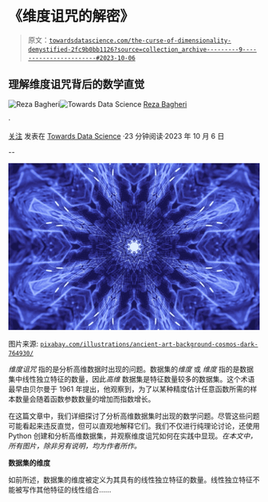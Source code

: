 # 《维度诅咒的解密》

> 原文：[`towardsdatascience.com/the-curse-of-dimensionality-demystified-2fc9b0bb1126?source=collection_archive---------9-----------------------#2023-10-06`](https://towardsdatascience.com/the-curse-of-dimensionality-demystified-2fc9b0bb1126?source=collection_archive---------9-----------------------#2023-10-06)

## 理解维度诅咒背后的数学直觉

[](https://reza-bagheri79.medium.com/?source=post_page-----2fc9b0bb1126--------------------------------)![Reza Bagheri](https://reza-bagheri79.medium.com/?source=post_page-----2fc9b0bb1126--------------------------------)[](https://towardsdatascience.com/?source=post_page-----2fc9b0bb1126--------------------------------)![Towards Data Science](https://towardsdatascience.com/?source=post_page-----2fc9b0bb1126--------------------------------) [Reza Bagheri](https://reza-bagheri79.medium.com/?source=post_page-----2fc9b0bb1126--------------------------------)

·

[关注](https://medium.com/m/signin?actionUrl=https%3A%2F%2Fmedium.com%2F_%2Fsubscribe%2Fuser%2Fda2d000eaa4d&operation=register&redirect=https%3A%2F%2Ftowardsdatascience.com%2Fthe-curse-of-dimensionality-demystified-2fc9b0bb1126&user=Reza+Bagheri&userId=da2d000eaa4d&source=post_page-da2d000eaa4d----2fc9b0bb1126---------------------post_header-----------) 发表在 [Towards Data Science](https://towardsdatascience.com/?source=post_page-----2fc9b0bb1126--------------------------------) ·23 分钟阅读·2023 年 10 月 6 日[](https://medium.com/m/signin?actionUrl=https%3A%2F%2Fmedium.com%2F_%2Fvote%2Ftowards-data-science%2F2fc9b0bb1126&operation=register&redirect=https%3A%2F%2Ftowardsdatascience.com%2Fthe-curse-of-dimensionality-demystified-2fc9b0bb1126&user=Reza+Bagheri&userId=da2d000eaa4d&source=-----2fc9b0bb1126---------------------clap_footer-----------)

--

[](https://medium.com/m/signin?actionUrl=https%3A%2F%2Fmedium.com%2F_%2Fbookmark%2Fp%2F2fc9b0bb1126&operation=register&redirect=https%3A%2F%2Ftowardsdatascience.com%2Fthe-curse-of-dimensionality-demystified-2fc9b0bb1126&source=-----2fc9b0bb1126---------------------bookmark_footer-----------)![](img/61dacdeae7a371398548e2bad19472fe.png)

图片来源: [`pixabay.com/illustrations/ancient-art-background-cosmos-dark-764930/`](https://pixabay.com/illustrations/ancient-art-background-cosmos-dark-764930/)

*维度诅咒* 指的是分析高维数据时出现的问题。数据集的*维度* 或 *维度* 指的是数据集中线性独立特征的数量，因此*高维* 数据集是特征数量较多的数据集。这个术语最早由贝尔曼于 1961 年提出，他观察到，为了以某种精度估计任意函数所需的样本数量会随着函数参数数量的增加而指数增长。

在这篇文章中，我们详细探讨了分析高维数据集时出现的数学问题。尽管这些问题可能看起来违反直觉，但可以直观地解释它们。我们不仅进行纯理论讨论，还使用 Python 创建和分析高维数据集，并观察维度诅咒如何在实践中显现。*在本文中，所有图片，除非另有说明，均为作者所作。*

**数据集的维度**

如前所述，数据集的维度被定义为其具有的线性独立特征的数量。线性独立特征不能被写作其他特征的线性组合……
